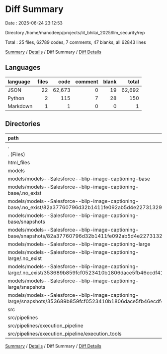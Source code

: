 # Diff Summary

Date : 2025-06-24 23:12:53

Directory /home/manodeep/projects/iit_bhilai_2025/llm_security/rep

Total : 25 files,  62789 codes, 7 comments, 47 blanks, all 62843 lines

[Summary](results.md) / [Details](details.md) / Diff Summary / [Diff Details](diff-details.md)

## Languages
| language | files | code | comment | blank | total |
| :--- | ---: | ---: | ---: | ---: | ---: |
| JSON | 22 | 62,673 | 0 | 19 | 62,692 |
| Python | 2 | 115 | 7 | 28 | 150 |
| Markdown | 1 | 1 | 0 | 0 | 1 |

## Directories
| path | files | code | comment | blank | total |
| :--- | ---: | ---: | ---: | ---: | ---: |
| . | 25 | 62,789 | 7 | 47 | 62,843 |
| . (Files) | 2 | 893 | 0 | 0 | 893 |
| html_files | 1 | 92 | 7 | 25 | 124 |
| models | 21 | 61,781 | 0 | 19 | 61,800 |
| models/models--Salesforce--blip-image-captioning-base | 11 | 30,886 | 0 | 10 | 30,896 |
| models/models--Salesforce--blip-image-captioning-base/.no_exist | 6 | 0 | 0 | 6 | 6 |
| models/models--Salesforce--blip-image-captioning-base/.no_exist/82a37760796d32b1411fe092ab5d4e227313294b | 6 | 0 | 0 | 6 | 6 |
| models/models--Salesforce--blip-image-captioning-base/snapshots | 5 | 30,886 | 0 | 4 | 30,890 |
| models/models--Salesforce--blip-image-captioning-base/snapshots/82a37760796d32b1411fe092ab5d4e227313294b | 5 | 30,886 | 0 | 4 | 30,890 |
| models/models--Salesforce--blip-image-captioning-large | 10 | 30,895 | 0 | 9 | 30,904 |
| models/models--Salesforce--blip-image-captioning-large/.no_exist | 5 | 0 | 0 | 5 | 5 |
| models/models--Salesforce--blip-image-captioning-large/.no_exist/353689b859fcf0523410b1806dace5fb46ecdf41 | 5 | 0 | 0 | 5 | 5 |
| models/models--Salesforce--blip-image-captioning-large/snapshots | 5 | 30,895 | 0 | 4 | 30,899 |
| models/models--Salesforce--blip-image-captioning-large/snapshots/353689b859fcf0523410b1806dace5fb46ecdf41 | 5 | 30,895 | 0 | 4 | 30,899 |
| src | 1 | 23 | 0 | 3 | 26 |
| src/pipelines | 1 | 23 | 0 | 3 | 26 |
| src/pipelines/execution_pipeline | 1 | 23 | 0 | 3 | 26 |
| src/pipelines/execution_pipeline/execution_tools | 1 | 23 | 0 | 3 | 26 |

[Summary](results.md) / [Details](details.md) / Diff Summary / [Diff Details](diff-details.md)